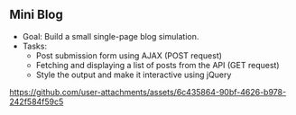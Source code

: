 ## Mini Blog 

- Goal: Build a small single-page blog simulation.
- Tasks:
  - Post submission form using AJAX (POST request)
  - Fetching and displaying a list of posts from the API (GET request)
  - Style the output and make it interactive using jQuery 


https://github.com/user-attachments/assets/6c435864-90bf-4626-b978-242f584f59c5


